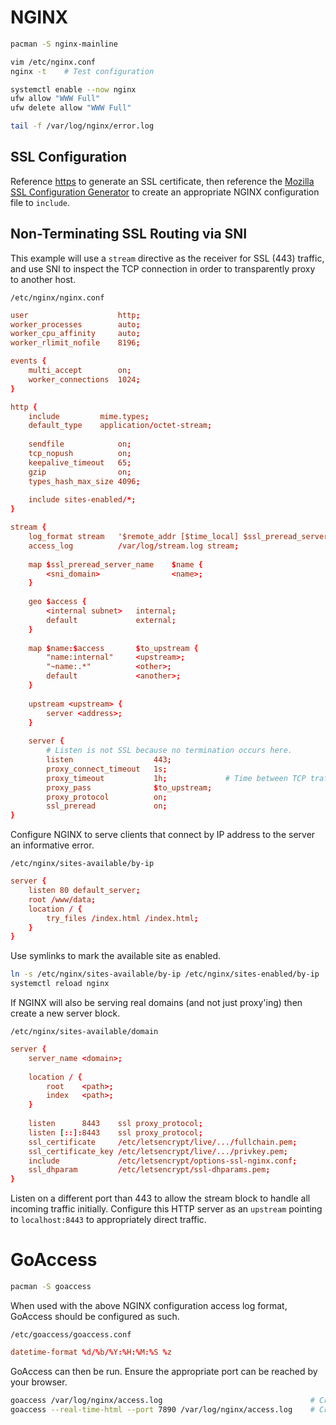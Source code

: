 # NGINX
```bash
pacman -S nginx-mainline

vim /etc/nginx.conf
nginx -t    # Test configuration

systemctl enable --now nginx
ufw allow "WWW Full"
ufw delete allow "WWW Full"

tail -f /var/log/nginx/error.log
```

## SSL Configuration

Reference [https](https.md) to generate an SSL certificate, then reference the
[Mozilla SSL Configuration Generator](https://ssl-config.mozilla.org/) to create
an appropriate NGINX configuration file to `include`.

## Non-Terminating SSL Routing via SNI

This example will use a `stream` directive as the receiver for SSL (443) traffic, and use SNI
to inspect the TCP connection in order to transparently proxy to another host.

`/etc/nginx/nginx.conf`
```nginx.conf
user                    http;
worker_processes        auto;
worker_cpu_affinity     auto;
worker_rlimit_nofile    8196;

events {
    multi_accept        on;
    worker_connections  1024;
}

http {
    include         mime.types;
    default_type    application/octet-stream;
    
    sendfile            on;
    tcp_nopush          on;
    keepalive_timeout   65;
    gzip                on;
    types_hash_max_size 4096;
    
    include sites-enabled/*;
}

stream {
    log_format stream   '$remote_addr [$time_local] $ssl_preread_server_name $name';
    access_log          /var/log/stream.log stream;
    
    map $ssl_preread_server_name    $name {
        <sni_domain>                <name>;
    }
    
    geo $access {
        <internal subnet>   internal;
        default             external;
    }
    
    map $name:$access       $to_upstream {
        "name:internal"     <upstream>;
        "~name:.*"          <other>;
        default             <another>;
    }
    
    upstream <upstream> {
        server <address>;
    }
    
    server {
        # Listen is not SSL because no termination occurs here.
        listen                  443;
        proxy_connect_timeout   1s;
        proxy_timeout           1h;             # Time between TCP traffic. Long timeout for websocket connections.
        proxy_pass              $to_upstream;
        proxy_protocol          on;
        ssl_preread             on;
}
```

Configure NGINX to serve clients that connect by IP address to the server an informative error.

`/etc/nginx/sites-available/by-ip`
```nginx.conf
server {
    listen 80 default_server;
    root /www/data;
    location / {
        try_files /index.html /index.html;
    }
}
```

Use symlinks to mark the available site as enabled.

```bash
ln -s /etc/nginx/sites-available/by-ip /etc/nginx/sites-enabled/by-ip
systemctl reload nginx
```

If NGINX will also be serving real domains (and not just proxy'ing) then create a new server block.

`/etc/nginx/sites-available/domain`
```nginx.conf
server {
    server_name <domain>;
    
    location / {
        root    <path>;
        index   <path>;
    }
    
    listen      8443    ssl proxy_protocol;
    listen [::]:8443    ssl proxy_protocol;
    ssl_certificate     /etc/letsencrypt/live/.../fullchain.pem;
    ssl_certificate_key /etc/letsencrypt/live/.../privkey.pem;
    include             /etc/letsencrypt/options-ssl-nginx.conf;
    ssl_dhparam         /etc/letsencrypt/ssl-dhparams.pem;
}
```

Listen on a different port than 443 to allow the stream block to handle all incoming traffic
initially.
Configure this HTTP server as an `upstream` pointing to `localhost:8443` to appropriately
direct traffic.

# GoAccess
```bash
pacman -S goaccess
```

When used with the above NGINX configuration access log format, GoAccess should be configured as such.

`/etc/goaccess/goaccess.conf`
```goaccess.conf
datetime-format %d/%b/%Y:%H:%M:%S %z
```

GoAccess can then be run. Ensure the appropriate port can be reached by your browser.
```bash
goaccess /var/log/nginx/access.log                                 # Create site HTML.
goaccess --real-time-html --port 7890 /var/log/nginx/access.log    # Create site HTML that dynamically updates when opened.
```
